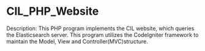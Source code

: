 # CIL_PHP_Website

Description: 
This PHP program implements the CIL website, which queries the Elasticsearch server. This program utilizes the CodeIgniter framework to maintain the Model, View and Controller(MVC)structure.
